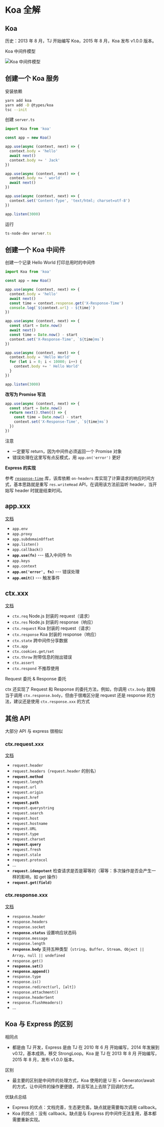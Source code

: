 <!-- ---
title: Koa 入门
date: 2022-03-19T09:38:31+08:00
--- -->

# Koa 全解

## Koa

历史：2013 年 8 月，TJ 开始编写 Koa，2015 年 8 月，Koa 发布 v1.0.0 版本。

Koa 中间件模型

![Koa 中间件模型](../../_images/koa-middleware.jpg)

## 创建一个 Koa 服务

安装依赖

```sh
yarn add koa
yarn add -D @types/koa
tsc --init
```

创建 `server.ts`

```ts
import Koa from 'koa'

const app = new Koa()

app.use(async (context, next) => {
  context.body = 'hello'
  await next()
  context.body += ' Jack'
})

app.use(async (context, next) => {
  context.body += ' world'
  await next()
})

app.use(async (context, next) => {
  context.set('Content-Type', 'text/html; charset=utf-8')
})

app.listen(3000)
```

运行

```js
ts-node-dev server.ts
```

## 创建一个 Koa 中间件

创建一个记录 Hello World 打印总用时的中间件

```js
import Koa from 'koa'

const app = new Koa()

app.use(async (context, next) => {
  context.body = 'hello'
  await next()
  const time = context.response.get('X-Response-Time')
  console.log(`${context.url} - ${time}`)
})

app.use(async (context, next) => {
  const start = Date.now()
  await next()
  const time = Date.now() - start
  context.set('X-Response-Time', `${time}ms`)
})

app.use(async (context, next) => {
  context.body = 'Hello World'
  for (let i = 0; i < 10000; i++) {
    context.body += ' Hello World'
  }
})

app.listen(3000)
```

**改写为 Promise 写法**

```js
app.use(async (context, next) => {
  const start = Date.now()
  return next().then(() => {
    const time = Date.now() - start
    context.set('X-Response-Time', `${time}ms`)
  })
})
```

注意

- 一定要写 return，因为中间件必须返回一个 Promise 对象
- 错误处理在这里写有点反模式，用 `app.on('error')` 更好

**Express 的实现**

参考 [`response-time`](https://github.com/expressjs/response-time) 库，该库依赖 `on-headers` 库实现了计算请求的响应时间方式，基本思路就是重写 `res.writeHead` API，在调用该方法前监听 header，当开始写 header 时就是结束时间。

## app.xxx

[文档](https://koajs.com/#application)

- `app.env`
- `app.proxy`
- `app.subdomainOffset`
- `app.listen()`
- `app.callback()`
- **`app.use(fn)`** --- 插入中间件 fn
- `app.keys`
- `app.context`
- **`app.on('error', fn)`** --- 错误处理
- **`app.emit()`** --- 触发事件

## ctx.xxx

[文档](https://koajs.com/#context)

- `ctx.req` Node.js 封装的 request（请求）
- `ctx.res` Node.js 封装的 response（响应）
- `ctx.request` Koa 封装的 request（请求）
- `ctx.response` Koa 封装的 response（响应）
- `ctx.state` 跨中间件分享数据
- `ctx.app`
- `ctx.cookies.get/set`
- `ctx.throw` 附带信息的抛出错误
- `ctx.assert`
- `ctx.respond` 不推荐使用

Request 委托 & Response 委托

ctx 还实现了 Request 和 Response 的委托方法，例如，你调用 `ctx.body` 就相当于调用 `ctx.response.body`，但由于很难区分是 request 还是 response 的方法，建议还是使用 `ctx.response.xxx` 的方式


## 其他 API

大部分 API 与 express 很相似

### ctx.request.xxx

[文档](https://koajs.com/#request)

- `request.header`
- `request.headers`（`request.header` 的别名）
- **`request.method`**
- `request.length`
- `request.url`
- `request.origin`
- `request.href`
- **`request.path`**
- `request.querystring`
- `request.search`
- `request.host`
- `request.hostname`
- `request.URL`
- `request.type`
- `request.charset`
- **`request.query`**
- `request.fresh`
- `request.stale`
- `request.protocol`
- ...
- **`request.idempotent`** 检查请求是否是幂等的（幂等：多次操作是否会产生一样的影响，如 get 操作）
- **`request.get(field)`**

### ctx.response.xxx

[文档](https://koajs.com/#response)

- `response.header`
- `response.headers`
- `response.socket`
- **`response.status`** 设置响应状态码
- `response.message`
- `response.length`
- **`response.body`** 支持五种类型（`string`、`Buffer`、`Stream`、`Object || Array`、`null || undefined`
- `response.get()`
- **`response.set()`**
- **`response.append()`**
- `response.type`
- `response.is()`
- `response.redirect(url, [alt])`
- `response.attachment()`
- `response.headerSent`
- `response.flushHeaders()`
- ...


## Koa 与 Express 的区别

相同点

- 都是由 TJ 开发，Express 是由 TJ 在 2010 年 6 月 开始编写，2014 年发展到 v0.12，基本成熟，移交 StrongLoop。Koa 是 TJ 在 2013 年 8 月 开始编写，2015 年 8 月，发布 v1.0.0 版本。

区别

- 最主要的区别是中间件的处理方式，Koa 使用的是 U 形 + Generator/await 的方式，让中间件的操作更便捷，并且写法上去除了回调的方式。

优缺点总结

- Express 的优点：文档完善，生态更完善。缺点就是需要每次调用 callback。
- Koa 的优点：没有 callback。缺点是与 Express 的中间件无法复用，基本都需要重新实现。